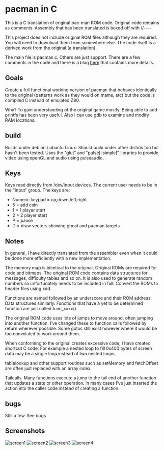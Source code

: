 pacman in C
===========
This is a C translation of original pac-man ROM code.  Original code remains as
comments.  Assembly that has been translated is boxed off with //---- 

This project does not include original ROM files although they are required.
You will need to download them from somewhere else.  The code itself is a
derived work from the original (a translation).

The main file is pacman.c.  Others are just support.  There are a few comments
in the code and there is a blog [here][1]
that contains
more details.

Goals
-----
Create a full functional working version of pacman that behaves identically to
the original (patterns work as they would on mame, etc) but the code is compiled
C instead of emulated Z80.

Why?  To gain understanding of the original game mostly.  Being able to add
printfs has been very useful.  Also I can use gdb to examine and modify RAM
locations.

build
-----
Builds under debian / ubuntu Linux.  Should build under other distros too but
hasn't been tested.  Uses the "glut" and "pulse[-simple]" libraries to provide video
using openGL and audio using pulseaudio.

Keys
-----
Keys read directly from /dev/input devices.  The current user needs to be in the
"input" group.  The keys are:
* Numeric keypad = up,down,left,right
* 5 = add coin
* 1 = 1 player start
* 2 = 2 player start
* P = pause
* D = draw vectors showing ghost and pacman targets

Notes
-----
In general, I have directly translated from the assembler even when it could be
done more efficiently with a new implementation.

The memory map is identical to the original.  Original ROMs are required for
code and bitmaps.  The original ROM code contains data structures for messages,
difficulty tables and so on.  It is also used to generate random numbers so
unfortunately needs to be included in full.  Convert the ROMs to header files
using xdd.

Functions are named followed by an underscore and their ROM address.  Data
structures similarly.  Functions that have a yet to be determined function are
just called func_xxxx().

The original ROM code uses lots of jumps to move around, often jumping into
another function.  I've changed these to function calls followed by return
wherever possible.  Some gotos still exist however where it would be too
convoluted to work around them.

When conforming to the original creates excessive code, I have created shortcut
C code.  For example a nested loop to fill 0x400 bytes of screen data may be a
single loop instead of two nested loops.

tablelookup and other support routines such as setMemory and fetchOffset are
often just replaced with an array index.

Tailcalls.  Many functions execute a jump to the tail end of another
function that updates a state or other operation.  In many cases I've just
inserted the action into the caller code instead of creating a function.

bugs
----

Still a few.  See bugs

Screenshots
-----------
![screen1](screenshots/Screenshot_2024-04-25_08-46-43.png)
![screen2](screenshots/Screenshot_2024-04-25_08-47-23.png)
![screen3](screenshots/Screenshot_2024-04-25_08-50-21.png)
![screen4](screenshots/Screenshot_2024-04-25_08-51-13.png)

[1]: https://pacmanc.blogspot.com/
